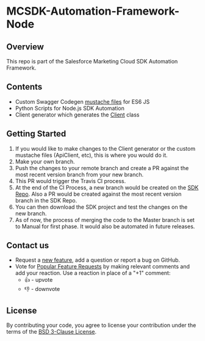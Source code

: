 # MCSDK-Automation-Framework-Node

## Overview
This repo is part of the Salesforce Marketing Cloud SDK Automation Framework.

## Contents
- Custom Swagger Codegen [mustache files](https://github.com/salesforce-marketingcloud/mcsdk-automation-framework-node/tree/master/resources/templates/mustache) for ES6 JS
- Python Scripts for Node.js SDK Automation
- Client generator which generates the [Client](https://github.com/salesforce-marketingcloud/mcsdk-automation-node/blob/master/src/Api/Client.js) class

## Getting Started

1. If you would like to make changes to the Client generator or the custom mustache files (ApiClient, etc), this is where you would do it.
2. Make your own branch.
3. Push the changes to your remote branch and create a PR against the most recent version branch from your new branch.
4. This PR would trigger the Travis CI process.
5. At the end of the CI Process, a new branch would be created on the [SDK Repo](https://github.com/salesforce-marketingcloud/mcsdk-automation-node). Also a PR would be created against the most recent version branch in the SDK Repo.
6. You can then download the SDK project and test the changes on the new branch.
7. As of now, the process of merging the code to the Master branch is set to Manual for first phase. It would also be automated in future releases.

## Contact us

- Request a [new feature](https://github.com/salesforce-marketingcloud/mcsdk-automation-framework-node/issues?q=is%3Aissue+is%3Aopen+sort%3Aupdated-desc), add a question or report a bug on GitHub.
- Vote for [Popular Feature Requests](https://github.com/salesforce-marketingcloud/mcsdk-automation-framework-node/issues?q=is%3Aissue+is%3Aopen+sort%3Aupdated-desc) by making relevant comments and add your reaction. Use a reaction in place of a "+1" comment:
    - 👍 - upvote
    - 👎 - downvote

## License
By contributing your code, you agree to license your contribution under the terms of the [BSD 3-Clause License](https://github.com/salesforce-marketingcloud/mcsdk-automation-framework-node/blob/master/License.md).


